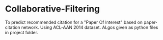 # Collaborative-Filtering
To predict recommended citation for a "Paper Of Interest" based on paper-citation network. 
Using ACL-AAN 2014 dataset.
ALgos given as python files in project folder.
